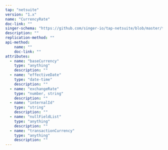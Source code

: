 ```yaml
---
tap: "netsuite"
version: "1.x"
name: "CurrencyRate"
doc-link: ""
singer-schema: "https://github.com/singer-io/tap-netsuite/blob/master/tap_netsuite/schemas/CurrencyRate.json"
description: ""
replication-method: ""
api-method:
    name: ""
    doc-link: ""
attributes:
  - name: "baseCurrency"
    type: "anything"
    description: ""
  - name: "effectiveDate"
    type: "date-time"
    description: ""
  - name: "exchangeRate"
    type: "number, string"
    description: ""
  - name: "internalId"
    type: "string"
    description: ""
  - name: "nullFieldList"
    type: "anything"
    description: ""
  - name: "transactionCurrency"
    type: "anything"
    description: ""
---
```

